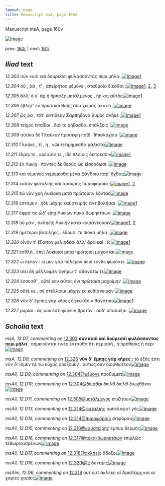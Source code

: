 ```yaml
---
layout: page
title: Manuscript msA, page 160v
---
```


Manuscript msA, page 160v

[![image](http://www.homermultitext.org/iipsrv?OBJ=IIP,1.0&FIF=/project/homer/pyramidal/deepzoom/hmt/vaimg/2017a/VA160VN_0662.tif&WID=100&CVT=JPEG)](http://www.homermultitext.org/ict2/?urn=urn:cite2:hmt:vaimg.2017a:VA160VN_0662)

prev:  [160r](../160r/) | next:  [161r](../161r/)

## *Iliad* text

*12.303* <a id="12.303"/> σὺν κυσὶ καὶ δούρεσσι φυλάσσοντας περι μῆλα .[![image](http://www.homermultitext.org/iipsrv?OBJ=IIP,1.0&FIF=/project/homer/pyramidal/deepzoom/hmt/vaimg/2017a/VA160VN_0662.tif&RGN=0.4765,0.2179,0.4224,0.027&WID=1000&CVT=JPEG)](http://www.homermultitext.org/ict2/?urn=urn:cite2:hmt:vaimg.2017a:VA160VN_0662@0.4765,0.2179,0.4224,0.027)[1](#msA_12.D7)

*12.304* <a id="12.304"/> οὔ , ῥά , τ' , ἀπείρητος μέμονε , σταθμοῖο δίεσθαι :[![image](http://www.homermultitext.org/iipsrv?OBJ=IIP,1.0&FIF=/project/homer/pyramidal/deepzoom/hmt/vaimg/2017a/VA160VN_0662.tif&RGN=0.4785,0.2412,0.4004,0.027&WID=1000&CVT=JPEG)](http://www.homermultitext.org/ict2/?urn=urn:cite2:hmt:vaimg.2017a:VA160VN_0662@0.4785,0.2412,0.4004,0.027)[1](#msAil_12.D10), [2](#msAil_12.D8), [3](#msAil_12.D9)

*12.305* <a id="12.305"/> ἂλλ' ὁ γ' ὰρ ἠ ἥρπαξε μετάλμενος , ἠὲ καὶ αὐτὸς[![image](http://www.homermultitext.org/iipsrv?OBJ=IIP,1.0&FIF=/project/homer/pyramidal/deepzoom/hmt/vaimg/2017a/VA160VN_0662.tif&RGN=0.4705,0.2592,0.4004,0.027&WID=1000&CVT=JPEG)](http://www.homermultitext.org/ict2/?urn=urn:cite2:hmt:vaimg.2017a:VA160VN_0662@0.4705,0.2592,0.4004,0.027)[1](#msAil_12.D11)

*12.306* <a id="12.306"/> ἔβλητ' ἐν πρώτοισι θοῆς ἀπο χειρὸς ἄκοντι ,[![image](http://www.homermultitext.org/iipsrv?OBJ=IIP,1.0&FIF=/project/homer/pyramidal/deepzoom/hmt/vaimg/2017a/VA160VN_0662.tif&RGN=0.4705,0.2795,0.4004,0.0248&WID=1000&CVT=JPEG)](http://www.homermultitext.org/ict2/?urn=urn:cite2:hmt:vaimg.2017a:VA160VN_0662@0.4705,0.2795,0.4004,0.0248)

*12.307* <a id="12.307"/> ὥς ῥα , τότ' ἀντίθεον Σαρπηδόνα θυμὸς ἀνῆκε ,[![image](http://www.homermultitext.org/iipsrv?OBJ=IIP,1.0&FIF=/project/homer/pyramidal/deepzoom/hmt/vaimg/2017a/VA160VN_0662.tif&RGN=0.4715,0.2968,0.4174,0.0248&WID=1000&CVT=JPEG)](http://www.homermultitext.org/ict2/?urn=urn:cite2:hmt:vaimg.2017a:VA160VN_0662@0.4715,0.2968,0.4174,0.0248)[1](#msA_12.D8)

*12.308* <a id="12.308"/> τεῖχος ἐπαΐξαι . διά τε ῥήξασθαι ἐπάλξεις .[![image](http://www.homermultitext.org/iipsrv?OBJ=IIP,1.0&FIF=/project/homer/pyramidal/deepzoom/hmt/vaimg/2017a/VA160VN_0662.tif&RGN=0.4725,0.3163,0.4174,0.0255&WID=1000&CVT=JPEG)](http://www.homermultitext.org/ict2/?urn=urn:cite2:hmt:vaimg.2017a:VA160VN_0662@0.4725,0.3163,0.4174,0.0255)

*12.309* <a id="12.309"/> αὐτίκα δὲ Γλαῦκον προσέφη παῖδ' Ἱ̈ππολόχοιο ·[![image](http://www.homermultitext.org/iipsrv?OBJ=IIP,1.0&FIF=/project/homer/pyramidal/deepzoom/hmt/vaimg/2017a/VA160VN_0662.tif&RGN=0.4725,0.3358,0.4314,0.0255&WID=1000&CVT=JPEG)](http://www.homermultitext.org/ict2/?urn=urn:cite2:hmt:vaimg.2017a:VA160VN_0662@0.4725,0.3358,0.4314,0.0255)

*12.310* <a id="12.310"/> Γλαῦκε , τί , ὴ , νῶϊ τετιμήμεσθα μάλιστα[![image](http://www.homermultitext.org/iipsrv?OBJ=IIP,1.0&FIF=/project/homer/pyramidal/deepzoom/hmt/vaimg/2017a/VA160VN_0662.tif&RGN=0.4695,0.3524,0.3814,0.0285&WID=1000&CVT=JPEG)](http://www.homermultitext.org/ict2/?urn=urn:cite2:hmt:vaimg.2017a:VA160VN_0662@0.4695,0.3524,0.3814,0.0285)

*12.311* <a id="12.311"/> ἕδρηι τε . κρέασίν τε , ἰ̈δὲ πλείοις δεπάεσσιν[![image](http://www.homermultitext.org/iipsrv?OBJ=IIP,1.0&FIF=/project/homer/pyramidal/deepzoom/hmt/vaimg/2017a/VA160VN_0662.tif&RGN=0.4725,0.3727,0.4144,0.024&WID=1000&CVT=JPEG)](http://www.homermultitext.org/ict2/?urn=urn:cite2:hmt:vaimg.2017a:VA160VN_0662@0.4725,0.3727,0.4144,0.024)[1](#msAil_12.D12)

*12.312* <a id="12.312"/> ἐν Λυκίῃ · πάντες δὲ θεοὺς ὡς εἰσορόωσι .[![image](http://www.homermultitext.org/iipsrv?OBJ=IIP,1.0&FIF=/project/homer/pyramidal/deepzoom/hmt/vaimg/2017a/VA160VN_0662.tif&RGN=0.4695,0.3922,0.4144,0.024&WID=1000&CVT=JPEG)](http://www.homermultitext.org/ict2/?urn=urn:cite2:hmt:vaimg.2017a:VA160VN_0662@0.4695,0.3922,0.4144,0.024)

*12.313* <a id="12.313"/> καὶ τέμενος νεμόμεσθα μέγα Ξάνθοιο παρ' ὄχθας[![image](http://www.homermultitext.org/iipsrv?OBJ=IIP,1.0&FIF=/project/homer/pyramidal/deepzoom/hmt/vaimg/2017a/VA160VN_0662.tif&RGN=0.4705,0.411,0.4484,0.027&WID=1000&CVT=JPEG)](http://www.homermultitext.org/ict2/?urn=urn:cite2:hmt:vaimg.2017a:VA160VN_0662@0.4705,0.411,0.4484,0.027)

*12.314* <a id="12.314"/> καλὸν φυταλιῆς καὶ ἀρούρης πυροφόροιο :[![image](http://www.homermultitext.org/iipsrv?OBJ=IIP,1.0&FIF=/project/homer/pyramidal/deepzoom/hmt/vaimg/2017a/VA160VN_0662.tif&RGN=0.4685,0.429,0.4064,0.0255&WID=1000&CVT=JPEG)](http://www.homermultitext.org/ict2/?urn=urn:cite2:hmt:vaimg.2017a:VA160VN_0662@0.4685,0.429,0.4064,0.0255)[1](#msAil_12.D14), [2](#msAil_12.D13)

*12.315* <a id="12.315"/> τῶ νῦν χρὴ Λυκίοισι μετὰ πρώτοισιν ἐόντας[![image](http://www.homermultitext.org/iipsrv?OBJ=IIP,1.0&FIF=/project/homer/pyramidal/deepzoom/hmt/vaimg/2017a/VA160VN_0662.tif&RGN=0.4745,0.4485,0.4244,0.0255&WID=1000&CVT=JPEG)](http://www.homermultitext.org/ict2/?urn=urn:cite2:hmt:vaimg.2017a:VA160VN_0662@0.4745,0.4485,0.4244,0.0255)

*12.316* <a id="12.316"/> ἑστάμεν . ἠδὲ μάχης καϋστειρῆς ἀντιβολῆσαι .[![image](http://www.homermultitext.org/iipsrv?OBJ=IIP,1.0&FIF=/project/homer/pyramidal/deepzoom/hmt/vaimg/2017a/VA160VN_0662.tif&RGN=0.4745,0.4673,0.4324,0.0233&WID=1000&CVT=JPEG)](http://www.homermultitext.org/ict2/?urn=urn:cite2:hmt:vaimg.2017a:VA160VN_0662@0.4745,0.4673,0.4324,0.0233)[1](#msAil_12.D15)

*12.317* <a id="12.317"/> ὄφρά τις ὧδ' εἴπῃ Λυκίων πύκα θωρηκτάων .[![image](http://www.homermultitext.org/iipsrv?OBJ=IIP,1.0&FIF=/project/homer/pyramidal/deepzoom/hmt/vaimg/2017a/VA160VN_0662.tif&RGN=0.4825,0.4876,0.4414,0.021&WID=1000&CVT=JPEG)](http://www.homermultitext.org/ict2/?urn=urn:cite2:hmt:vaimg.2017a:VA160VN_0662@0.4825,0.4876,0.4414,0.021)

*12.318* <a id="12.318"/> οὐ μὰν , ἀκληεῖς Λυκίην κατα κοιρανέουσιν[![image](http://www.homermultitext.org/iipsrv?OBJ=IIP,1.0&FIF=/project/homer/pyramidal/deepzoom/hmt/vaimg/2017a/VA160VN_0662.tif&RGN=0.4745,0.5034,0.4254,0.024&WID=1000&CVT=JPEG)](http://www.homermultitext.org/ict2/?urn=urn:cite2:hmt:vaimg.2017a:VA160VN_0662@0.4745,0.5034,0.4254,0.024)[1](#msAim_12.D6), [2](#msAil_12.D17)

*12.319* <a id="12.319"/> ἡμέτεροι βασιλῆες . ἔδουσί τε πίονα μῆλα .[![image](http://www.homermultitext.org/iipsrv?OBJ=IIP,1.0&FIF=/project/homer/pyramidal/deepzoom/hmt/vaimg/2017a/VA160VN_0662.tif&RGN=0.4745,0.5207,0.4074,0.0248&WID=1000&CVT=JPEG)](http://www.homermultitext.org/ict2/?urn=urn:cite2:hmt:vaimg.2017a:VA160VN_0662@0.4745,0.5207,0.4074,0.0248)

*12.320* <a id="12.320"/> οἶνόν τ' ἔξαιτον μελιηδέα· ἀλλ' άρα καὶ , ῒς[![image](http://www.homermultitext.org/iipsrv?OBJ=IIP,1.0&FIF=/project/homer/pyramidal/deepzoom/hmt/vaimg/2017a/VA160VN_0662.tif&RGN=0.4775,0.5402,0.4074,0.0278&WID=1000&CVT=JPEG)](http://www.homermultitext.org/ict2/?urn=urn:cite2:hmt:vaimg.2017a:VA160VN_0662@0.4775,0.5402,0.4074,0.0278)[1](#msAil_12.D18)

*12.321* <a id="12.321"/> ἐσθλὴ . ἐπεὶ Λυκίοισι μετα πρώτοισι μάχονται·[![image](http://www.homermultitext.org/iipsrv?OBJ=IIP,1.0&FIF=/project/homer/pyramidal/deepzoom/hmt/vaimg/2017a/VA160VN_0662.tif&RGN=0.4785,0.5597,0.4144,0.0255&WID=1000&CVT=JPEG)](http://www.homermultitext.org/ict2/?urn=urn:cite2:hmt:vaimg.2017a:VA160VN_0662@0.4785,0.5597,0.4144,0.0255)

*12.322* <a id="12.322"/> ὦ πέπον : εἰ μὲν γὰρ πόλεμον περὶ τόνδε φυγόντε .[![image](http://www.homermultitext.org/iipsrv?OBJ=IIP,1.0&FIF=/project/homer/pyramidal/deepzoom/hmt/vaimg/2017a/VA160VN_0662.tif&RGN=0.4705,0.577,0.4515,0.0263&WID=1000&CVT=JPEG)](http://www.homermultitext.org/ict2/?urn=urn:cite2:hmt:vaimg.2017a:VA160VN_0662@0.4705,0.577,0.4515,0.0263)

*12.323* <a id="12.323"/> αἰεὶ δὴ μέλλοιμεν ἀγήρω τ' ἀθανάτω τε[![image](http://www.homermultitext.org/iipsrv?OBJ=IIP,1.0&FIF=/project/homer/pyramidal/deepzoom/hmt/vaimg/2017a/VA160VN_0662.tif&RGN=0.4725,0.5973,0.3734,0.0255&WID=1000&CVT=JPEG)](http://www.homermultitext.org/ict2/?urn=urn:cite2:hmt:vaimg.2017a:VA160VN_0662@0.4725,0.5973,0.3734,0.0255)

*12.324* <a id="12.324"/> ἔσσεσθ' , οὔτέ κεν αὐτὸς ἐνι πρώτοισι μαχοίμην .[![image](http://www.homermultitext.org/iipsrv?OBJ=IIP,1.0&FIF=/project/homer/pyramidal/deepzoom/hmt/vaimg/2017a/VA160VN_0662.tif&RGN=0.4725,0.6146,0.4515,0.0233&WID=1000&CVT=JPEG)](http://www.homermultitext.org/ict2/?urn=urn:cite2:hmt:vaimg.2017a:VA160VN_0662@0.4725,0.6146,0.4515,0.0233)

*12.325* <a id="12.325"/> οὔτέ κε , σὲ στέλλοιμι μάχην ἐς κυδιάνειραν·[![image](http://www.homermultitext.org/iipsrv?OBJ=IIP,1.0&FIF=/project/homer/pyramidal/deepzoom/hmt/vaimg/2017a/VA160VN_0662.tif&RGN=0.4805,0.6349,0.4084,0.027&WID=1000&CVT=JPEG)](http://www.homermultitext.org/ict2/?urn=urn:cite2:hmt:vaimg.2017a:VA160VN_0662@0.4805,0.6349,0.4084,0.027)

*12.326* <a id="12.326"/> νῦν δ' ἔμπης γὰρ κῆρες ἐφεστᾶσιν θανάτοιο[![image](http://www.homermultitext.org/iipsrv?OBJ=IIP,1.0&FIF=/project/homer/pyramidal/deepzoom/hmt/vaimg/2017a/VA160VN_0662.tif&RGN=0.4775,0.6544,0.4064,0.0218&WID=1000&CVT=JPEG)](http://www.homermultitext.org/ict2/?urn=urn:cite2:hmt:vaimg.2017a:VA160VN_0662@0.4775,0.6544,0.4064,0.0218)[1](#msA_12.D9)

*12.327* <a id="12.327"/> μυρίαι . ἃς οὐκ ἔστι φυγεῖν βροτὸν . οὐδ' ὑπαλύξαι .[![image](http://www.homermultitext.org/iipsrv?OBJ=IIP,1.0&FIF=/project/homer/pyramidal/deepzoom/hmt/vaimg/2017a/VA160VN_0662.tif&RGN=0.4785,0.6679,0.4484,0.0383&WID=1000&CVT=JPEG)](http://www.homermultitext.org/ict2/?urn=urn:cite2:hmt:vaimg.2017a:VA160VN_0662@0.4785,0.6679,0.4484,0.0383)

## *Scholia* text

*msA, 12.D7, commenting on* [12.303](#12.303)  <a id="msA_12.D7"/> **σὺν κυσὶ καὶ δούρεσσι φυλάσσοντας περι μῆλα .** σημειοῦνται τινὲς ἐνταῦθα ὅτι περισσὴ , ἡ πρόθεσις ἡ περι[![image](http://www.homermultitext.org/iipsrv?OBJ=IIP,1.0&FIF=/project/homer/pyramidal/deepzoom/hmt/vaimg/2017a/VA160VN_0662.tif&RGN=0.217,0.2123,0.211,0.054&WID=1000&CVT=JPEG)](http://www.homermultitext.org/ict2/?urn=urn:cite2:hmt:vaimg.2017a:VA160VN_0662@0.217,0.2123,0.211,0.054)

*msA, 12.D9, commenting on* [12.326](#12.326)  <a id="msA_12.D9"/> **νῦν δ' ἔμπης γὰρ κῆρες :** τὸ ἑξῆς ἐστι νῦν δ' ἴ̈ομεν ἠέ τω εὖχος ὀρέξομεν . οὕτως οὖν διορθωτέον[![image](http://www.homermultitext.org/iipsrv?OBJ=IIP,1.0&FIF=/project/homer/pyramidal/deepzoom/hmt/vaimg/2017a/VA160VN_0662.tif&RGN=0.238,0.7082,0.566,0.033&WID=1000&CVT=JPEG)](http://www.homermultitext.org/ict2/?urn=urn:cite2:hmt:vaimg.2017a:VA160VN_0662@0.238,0.7082,0.566,0.033)

*msAil, 12.D9, commenting on* [12.304@μέμονε](#12.304@μέμονε)  <a id="msAil_12.D9"/> προθυμειτ[![image](http://www.homermultitext.org/iipsrv?OBJ=IIP,1.0&FIF=/project/homer/pyramidal/deepzoom/hmt/vaimg/2017a/VA160VN_0662.tif&RGN=0.689,0.2386,0.046,0.0105&WID=1000&CVT=JPEG)](http://www.homermultitext.org/ict2/?urn=urn:cite2:hmt:vaimg.2017a:VA160VN_0662@0.689,0.2386,0.046,0.0105)

*msAil, 12.D10, commenting on* [12.304@δίεσθαι](#12.304@δίεσθαι)  <a id="msAil_12.D10"/> διελθ διελθ διωχθῆναι[![image](http://www.homermultitext.org/iipsrv?OBJ=IIP,1.0&FIF=/project/homer/pyramidal/deepzoom/hmt/vaimg/2017a/VA160VN_0662.tif&RGN=0.826,0.2341,0.062,0.0143&WID=1000&CVT=JPEG)](http://www.homermultitext.org/ict2/?urn=urn:cite2:hmt:vaimg.2017a:VA160VN_0662@0.826,0.2341,0.062,0.0143)

*msAil, 12.D11, commenting on* [12.305@μετάλμενος](#12.305@μετάλμενος)  <a id="msAil_12.D11"/> ἐπιζητων[![image](http://www.homermultitext.org/iipsrv?OBJ=IIP,1.0&FIF=/project/homer/pyramidal/deepzoom/hmt/vaimg/2017a/VA160VN_0662.tif&RGN=0.72,0.2581,0.03,0.012&WID=1000&CVT=JPEG)](http://www.homermultitext.org/ict2/?urn=urn:cite2:hmt:vaimg.2017a:VA160VN_0662@0.72,0.2581,0.03,0.012)

*msAil, 12.D13, commenting on* [12.314@φυταλιῆς](#12.314@φυταλιῆς)  <a id="msAil_12.D13"/> αμπελοφυτ γῆς[![image](http://www.homermultitext.org/iipsrv?OBJ=IIP,1.0&FIF=/project/homer/pyramidal/deepzoom/hmt/vaimg/2017a/VA160VN_0662.tif&RGN=0.563,0.4299,0.059,0.009&WID=1000&CVT=JPEG)](http://www.homermultitext.org/ict2/?urn=urn:cite2:hmt:vaimg.2017a:VA160VN_0662@0.563,0.4299,0.059,0.009)

*msAil, 12.D14, commenting on* [12.314@πυροφόροιο](#12.314@πυροφόροιο)  <a id="msAil_12.D14"/> σιτφόρου[![image](http://www.homermultitext.org/iipsrv?OBJ=IIP,1.0&FIF=/project/homer/pyramidal/deepzoom/hmt/vaimg/2017a/VA160VN_0662.tif&RGN=0.777,0.4299,0.049,0.0105&WID=1000&CVT=JPEG)](http://www.homermultitext.org/ict2/?urn=urn:cite2:hmt:vaimg.2017a:VA160VN_0662@0.777,0.4299,0.049,0.0105)

*msAil, 12.D15, commenting on* [12.316@καυστείρης](#12.316@καυστείρης)  <a id="msAil_12.D15"/> εμπυρ θερμῆς[![image](http://www.homermultitext.org/iipsrv?OBJ=IIP,1.0&FIF=/project/homer/pyramidal/deepzoom/hmt/vaimg/2017a/VA160VN_0662.tif&RGN=0.715,0.4666,0.076,0.0098&WID=1000&CVT=JPEG)](http://www.homermultitext.org/ict2/?urn=urn:cite2:hmt:vaimg.2017a:VA160VN_0662@0.715,0.4666,0.076,0.0098)

*msAil, 12.D16, commenting on* [12.317@πύκα-θωρηκτάων](#12.317@πύκα-θωρηκτάων)  <a id="msAil_12.D16"/> επιμλῶς τεθωρακισμένων[![image](http://www.homermultitext.org/iipsrv?OBJ=IIP,1.0&FIF=/project/homer/pyramidal/deepzoom/hmt/vaimg/2017a/VA160VN_0662.tif&RGN=0.777,0.4854,0.127,0.009&WID=1000&CVT=JPEG)](http://www.homermultitext.org/ict2/?urn=urn:cite2:hmt:vaimg.2017a:VA160VN_0662@0.777,0.4854,0.127,0.009)

*msAil, 12.D17, commenting on* [12.318@ἀκληεῖς](#12.318@ἀκληεῖς)  <a id="msAil_12.D17"/> ἄδοξοι[![image](http://www.homermultitext.org/iipsrv?OBJ=IIP,1.0&FIF=/project/homer/pyramidal/deepzoom/hmt/vaimg/2017a/VA160VN_0662.tif&RGN=0.583,0.5026,0.029,0.009&WID=1000&CVT=JPEG)](http://www.homermultitext.org/ict2/?urn=urn:cite2:hmt:vaimg.2017a:VA160VN_0662@0.583,0.5026,0.029,0.009)

*msAil, 12.D18, commenting on* [12.320@ἴς](#12.320@ἴς)  <a id="msAil_12.D18"/> δύναμις[![image](http://www.homermultitext.org/iipsrv?OBJ=IIP,1.0&FIF=/project/homer/pyramidal/deepzoom/hmt/vaimg/2017a/VA160VN_0662.tif&RGN=0.857,0.5401,0.039,0.009&WID=1000&CVT=JPEG)](http://www.homermultitext.org/ict2/?urn=urn:cite2:hmt:vaimg.2017a:VA160VN_0662@0.857,0.5401,0.039,0.009)

*msAim, 12.D6, commenting on* [12.318](#12.318)  <a id="msAim_12.D6"/> ουτ ουτ ἀκλεες αἷ Ἀρισταρχ καὶ αἱ χαρίες χαρίες[![image](http://www.homermultitext.org/iipsrv?OBJ=IIP,1.0&FIF=/project/homer/pyramidal/deepzoom/hmt/vaimg/2017a/VA160VN_0662.tif&RGN=0.415,0.5101,0.07,0.0345&WID=1000&CVT=JPEG)](http://www.homermultitext.org/ict2/?urn=urn:cite2:hmt:vaimg.2017a:VA160VN_0662@0.415,0.5101,0.07,0.0345)